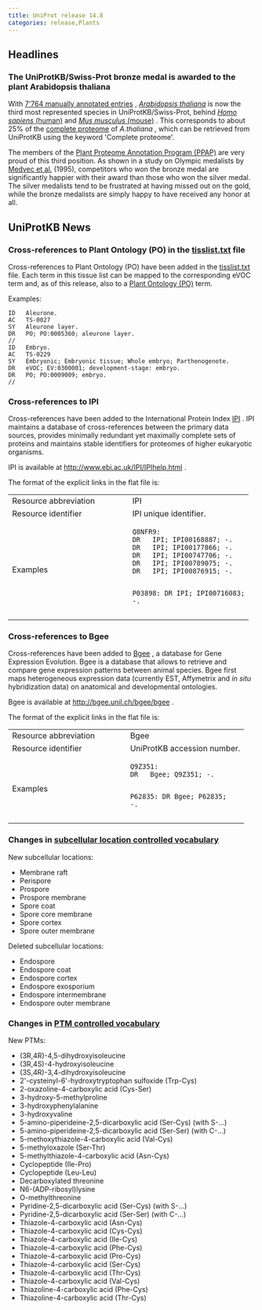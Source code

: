 ```yaml
---
title: UniProt release 14.8
categories: release,Plants
---
```


## Headlines

### The UniProtKB/Swiss-Prot bronze medal is awarded to the plant Arabidopsis thaliana

With [7'764 manually annotated entries](http://www.uniprot.org/uniprot/?query=taxonomy:3702+AND+reviewed:yes) , [*Arabidopsis thaliana*](http://www.uniprot.org/taxonomy/3702) is now the third most represented species in UniProtKB/Swiss-Prot, behind [*Homo sapiens* (human)](http://www.uniprot.org/uniprot/?query=taxonomy:9606+AND+reviewed:yes) and [*Mus musculus* (mouse)](http://www.uniprot.org/uniprot/?query=taxonomy:10090+AND+reviewed:yes) . This corresponds to about 25% of the [complete proteome](http://www.uniprot.org/uniprot/?query=taxonomy:3702+AND+keyword:181) of *A.thaliana* , which can be retrieved from UniProtKB using the keyword 'Complete proteome'.

The members of the [Plant Proteome Annotation Program (PPAP)](http://www.uniprot.org/program/Plants) are very proud of this third position. As shown in a study on Olympic medalists by [Medvec et al.](http://view.ncbi.nlm.nih.gov/pubmed/7473022) (1995), competitors who won the bronze medal are significantly happier with their award than those who won the silver medal. The silver medalists tend to be frustrated at having missed out on the gold, while the bronze medalists are simply happy to have received any honor at all.

## UniProtKB News

### Cross-references to Plant Ontology (PO) in the [tisslist.txt](http://www.uniprot.org/docs/tisslist) file

Cross-references to Plant Ontology (PO) have been added in the [tisslist.txt](http://www.uniprot.org/docs/tisslist) file. Each term in this tissue list can be mapped to the corresponding eVOC term and, as of this release, also to a [Plant Ontology (PO)](http://www.plantontology.org/) term.

Examples:

    ID   Aleurone.
    AC   TS-0027
    SY   Aleurone layer.
    DR   PO; PO:0005360; aleurone layer.
    //
    ID   Embryo.
    AC   TS-0229
    SY   Embryonic; Embryonic tissue; Whole embryo; Parthenogenote.
    DR   eVOC; EV:0300001; development-stage: embryo.
    DR   PO; PO:0009009; embryo.
    //

### Cross-references to IPI

Cross-references have been added to the International Protein Index [IPI](http://www.ebi.ac.uk/IPI/IPIhelp.html) . IPI maintains a database of cross-references between the primary data sources, provides minimally redundant yet maximally complete sets of proteins and maintains stable identifiers for proteomes of higher eukaryotic organisms.

IPI is available at <http://www.ebi.ac.uk/IPI/IPIhelp.html> .

The format of the explicit links in the flat file is:

<table><colgroup><col style="width: 50%" /><col style="width: 50%" /></colgroup><tbody><tr class="odd"><td>Resource abbreviation</td><td>IPI</td></tr><tr class="even"><td>Resource identifier</td><td>IPI unique identifier.</td></tr><tr class="odd"><td>Examples</td><td><pre><code>Q8NFR9:
DR   IPI; IPI00168887; -.
DR   IPI; IPI00177866; -.
DR   IPI; IPI00747706; -.
DR   IPI; IPI00789075; -.
DR   IPI; IPI00876915; -.

P03898:
DR   IPI; IPI00716083; -.</code></pre></td></tr></tbody></table>

### Cross-references to Bgee

Cross-references have been added to [Bgee](http://bgee.unil.ch/bgee/bgee) , a database for Gene Expression Evolution. Bgee is a database that allows to retrieve and compare gene expression patterns between animal species. Bgee first maps heterogeneous expression data (currently EST, Affymetrix and *in situ* hybridization data) on anatomical and developmental ontologies.

Bgee is available at <http://bgee.unil.ch/bgee/bgee> .

The format of the explicit links in the flat file is:

<table><colgroup><col style="width: 50%" /><col style="width: 50%" /></colgroup><tbody><tr class="odd"><td>Resource abbreviation</td><td>Bgee</td></tr><tr class="even"><td>Resource identifier</td><td>UniProtKB accession number.</td></tr><tr class="odd"><td>Examples</td><td><pre><code>Q9Z351:
DR   Bgee; Q9Z351; -.

P62835:
DR   Bgee; P62835; -.</code></pre></td></tr></tbody></table>

### Changes in [subcellular location controlled vocabulary](http://www.uniprot.org/docs/subcell)

New subcellular locations:

-   Membrane raft
-   Perispore
-   Prospore
-   Prospore membrane
-   Spore coat
-   Spore core membrane
-   Spore cortex
-   Spore outer membrane

Deleted subcellular locations:

-   Endospore
-   Endospore coat
-   Endospore cortex
-   Endospore exosporium
-   Endospore intermembrane
-   Endospore outer membrane

### Changes in [PTM controlled vocabulary](http://www.uniprot.org/docs/ptmlist)

New PTMs:

-   (3R,4R)-4,5-dihydroxyisoleucine
-   (3R,4S)-4-hydroxyisoleucine
-   (3S,4R)-3,4-dihydroxyisoleucine
-   2'-cysteinyl-6'-hydroxytryptophan sulfoxide (Trp-Cys)
-   2-oxazoline-4-carboxylic acid (Cys-Ser)
-   3-hydroxy-5-methylproline
-   3-hydroxyphenylalanine
-   3-hydroxyvaline
-   5-amino-piperideine-2,5-dicarboxylic acid (Ser-Cys) (with S-...)
-   5-amino-piperideine-2,5-dicarboxylic acid (Ser-Ser) (with C-...)
-   5-methoxythiazole-4-carboxylic acid (Val-Cys)
-   5-methyloxazole (Ser-Thr)
-   5-methylthiazole-4-carboxylic acid (Asn-Cys)
-   Cyclopeptide (Ile-Pro)
-   Cyclopeptide (Leu-Leu)
-   Decarboxylated threonine
-   N6-(ADP-ribosyl)lysine
-   O-methylthreonine
-   Pyridine-2,5-dicarboxylic acid (Ser-Cys) (with S-...)
-   Pyridine-2,5-dicarboxylic acid (Ser-Ser) (with C-...)
-   Thiazole-4-carboxylic acid (Asn-Cys)
-   Thiazole-4-carboxylic acid (Cys-Cys)
-   Thiazole-4-carboxylic acid (Ile-Cys)
-   Thiazole-4-carboxylic acid (Phe-Cys)
-   Thiazole-4-carboxylic acid (Pro-Cys)
-   Thiazole-4-carboxylic acid (Ser-Cys)
-   Thiazole-4-carboxylic acid (Thr-Cys)
-   Thiazole-4-carboxylic acid (Val-Cys)
-   Thiazoline-4-carboxylic acid (Phe-Cys)
-   Thiazoline-4-carboxylic acid (Thr-Cys)
